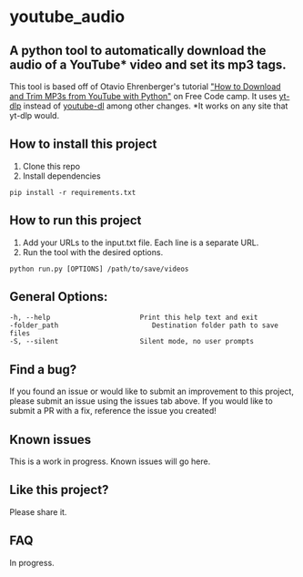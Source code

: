# youtube_audio

## A python tool to automatically download the audio of a YouTube* video and set its mp3 tags. 
This tool is based off of Otavio Ehrenberger's tutorial <a href="https://www.freecodecamp.org/news/download-trim-mp3-from-youtube-with-python/">"How to Download and Trim MP3s from YouTube with Python"</a> on Free Code camp. It uses <a href="https://github.com/yt-dlp/yt-dlp">yt-dlp</a> instead of <a href="https://github.com/ytdl-org/youtube-dl">youtube-dl</a> among other changes. *It works on any site that yt-dlp would.

## How to install this project

1. Clone this repo
2. Install dependencies

<!-- MANPAGE: BEGIN EXCLUDED SECTION -->
    pip install -r requirements.txt

<!-- MANPAGE: END EXCLUDED SECTION -->
## How to run this project

1. Add your URLs to the input.txt file. Each line is a separate URL.
2. Run the tool with the desired options.

<!-- MANPAGE: BEGIN EXCLUDED SECTION -->
    python run.py [OPTIONS] /path/to/save/videos

<!-- MANPAGE: END EXCLUDED SECTION -->

## General Options:
    -h, --help                      Print this help text and exit
    -folder_path                       Destination folder path to save files
    -S, --silent                    Silent mode, no user prompts    

## Find a bug?

If you found an issue or would like to submit an improvement to this project, please submit an issue using the issues tab above. If you would like to submit a PR with a fix, reference the issue you created!

## Known issues

This is a work in progress. Known issues will go here.

## Like this project?

Please share it.

## FAQ

In progress.
